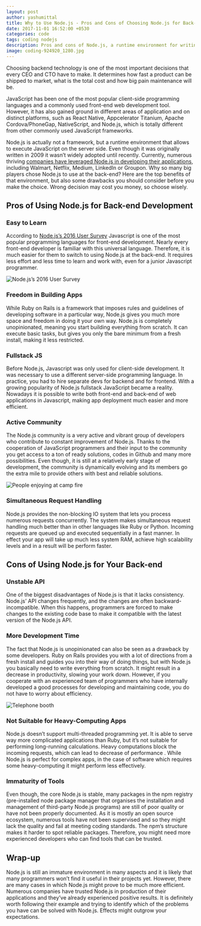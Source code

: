 ```yaml
---
layout: post
author: yashumittal
title: Why to Use Node.js - Pros and Cons of Choosing Node.js for Back-end Development
date: 2017-11-01 16:52:00 +0530
categories: code
tags: coding nodejs
description: Pros and cons of Node.js, a runtime environment for writing server-side apps in Javascript. Learn what are the advantages and disadvantages of using Node.js.
image: coding-924920_1280.jpg
---
```


Choosing backend technology is one of the most important decisions that every CEO and CTO have to make. It determines how fast a product can be shipped to market, what is the total cost and how big pain maintenance will be.

JavaScript has been one of the most popular client-side programming languages and a commonly used front-end web development tool. However, it has also gained ground in different areas of application and on distinct platforms, such as React Native, Appcelerator Titanium, Apache Cordova/PhoneGap, NativeScript, and Node.js, which is totally different from other commonly used JavaScript frameworks.

Node.js is actually not a framework, but a runtime environment that allows to execute JavaScript on the server side. Even though it was originally written in 2009 it wasn’t widely adopted until recently. Currently, numerous thriving [companies have leveraged Node.js in developing their applications](/10-top-companies-that-used-nodejs-in-production), including Walmart, Netflix, Medium, LinkedIn or Groupon. Why so many big players chose Node.js to use at the back-end? Here are the top benefits of that environment, but also some drawbacks you should consider before you make the choice. Wrong decision may cost you money, so choose wisely.

## Pros of Using Node.js for Back-end Development

### Easy to Learn

According to [Node.js’s 2016 User Survey](//nodejs.org/static/documents/2016-survey-report.pdf) Javascript is one of the most popular programming languages for front-end development. Nearly every front-end developer is familiar with this universal language. Therefore, it is much easier for them to switch to using Node.js at the back-end. It requires less effort and less time to learn and work with, even for a junior Javascript programmer.

![Node.js’s 2016 User Survey](//cdn.codecarrot.net/images/PowerPoint+Presentation+2017-11-01.png)

### Freedom in Building Apps

While Ruby on Rails is a framework that imposes rules and guidelines of developing software in a particular way, Node.js gives you much more space and freedom in doing it your own way. Node.js is completely unopinionated, meaning you start building everything from scratch. It can execute basic tasks, but gives you only the bare minimum from a fresh install, making it less restricted.

### Fullstack JS

Before Node.js, Javascript was only used for client-side development. It was necessary to use a different server-side programming language. In practice, you had to hire separate devs for backend and for frontend. With a growing popularity of Node.js fullstack JavaScript became a reality. Nowadays it is possible to write both front-end and back-end of web applications in Javascript, making app deployment much easier and more efficient.

### Active Community

The Node.js community is a very active and vibrant group of developers who contribute to constant improvement of Node.js. Thanks to the cooperation of JavaScript programmers and their input to the community you get access to a ton of ready solutions, codes in Github and many more possibilities. Even though, it is still at a relatively early stage of development, the community is dynamically evolving and its members go the extra mile to provide others with best and reliable solutions.

![People enjoying at camp fire](//cdn.codecarrot.net/images/pexels-photo-26135-132411-edited.jpg)

### Simultaneous Request Handling

Node.js provides the non-blocking IO system that lets you process numerous requests concurrently. The system makes simultaneous request handling much better than in other languages like Ruby or Python. Incoming requests are queued up and executed sequentially in a fast manner. In effect your app will take up much less system RAM, achieve high scalability levels and in a result will be perform faster.

## Cons of Using Node.js for Your Back-end

### Unstable API

One of the biggest disadvantages of Node.js is that it lacks consistency. Node.js’ API changes frequently, and the changes are often backward-incompatible. When this happens, programmers are forced to make changes to the existing code base to make it compatible with the latest version of the Node.js API.

### More Development Time

The fact that Node.js is unopinionated can also be seen as a drawback by some developers. Ruby on Rails provides you with a lot of directions from a fresh install and guides you into their way of doing things, but with Node.js you basically need to write everything from scratch. It might result in a decrease in productivity, slowing your work down. However, if you cooperate with an experienced team of programmers who have internally developed a good processes for developing and maintaining code, you do not have to worry about efficiency.

![Telephone booth](//cdn.codecarrot.net/images/negativespace1-18-029619-edited.jpg)

### Not Suitable for Heavy-Computing Apps

Node.js doesn’t support multi-threaded programming yet. It is able to serve way more complicated applications than Ruby, but it’s not suitable for performing long-running calculations. Heavy computations block the incoming requests, which can lead to decrease of performance . While Node.js is perfect for complex apps, in the case of software which requires some heavy-computing it might perform less effectively.

### Immaturity of Tools

Even though, the core Node.js is stable, many packages in the npm registry (pre-installed node package manager that organises the installation and management of third-party Node.js programs) are still of poor quality or have not been properly documented. As it is mostly an open source ecosystem, numerous tools have not been supervised and so they might lack the quality and fail at meeting coding standards. The npm’s structure makes it harder to spot reliable packages. Therefore, you might need more experienced developers who can find tools that can be trusted.

## Wrap-up

Node.js is still an immature environment in many aspects and it is likely that many programmers won’t find it useful in their projects yet. However, there are many cases in which Node.js might prove to be much more efficient. Numerous companies have trusted Node.js in production of their applications and they’ve already experienced positive results. It is definitely worth following their example and trying to identify which of the problems you have can be solved with Node.js. Effects might outgrow your expectations.
